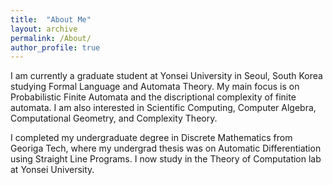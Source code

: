 ```yaml
---
title:  "About Me"
layout: archive
permalink: /About/
author_profile: true
---
```


I am currently a graduate student at Yonsei University in Seoul, South Korea studying Formal Language and Automata Theory. My main focus is on Probabilistic Finite Automata and the discriptional complexity of finite automata. I am also interested in Scientific Computing, Computer Algebra, Computational Geometry, and Complexity Theory.

I completed my undergraduate degree in Discrete Mathematics from Georiga Tech, where my undergrad thesis was on Automatic Differentiation using Straight Line Programs. I now study in the Theory of Computation lab at Yonsei University.
